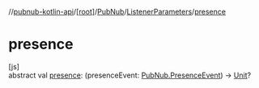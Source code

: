 //[pubnub-kotlin-api](../../../../index.md)/[[root]](../../index.md)/[PubNub](../index.md)/[ListenerParameters](index.md)/[presence](presence.md)

# presence

[js]\
abstract val [presence](presence.md): (presenceEvent: [PubNub.PresenceEvent](../-presence-event/index.md)) -&gt; [Unit](https://kotlinlang.org/api/core/kotlin-stdlib/kotlin/-unit/index.html)?
